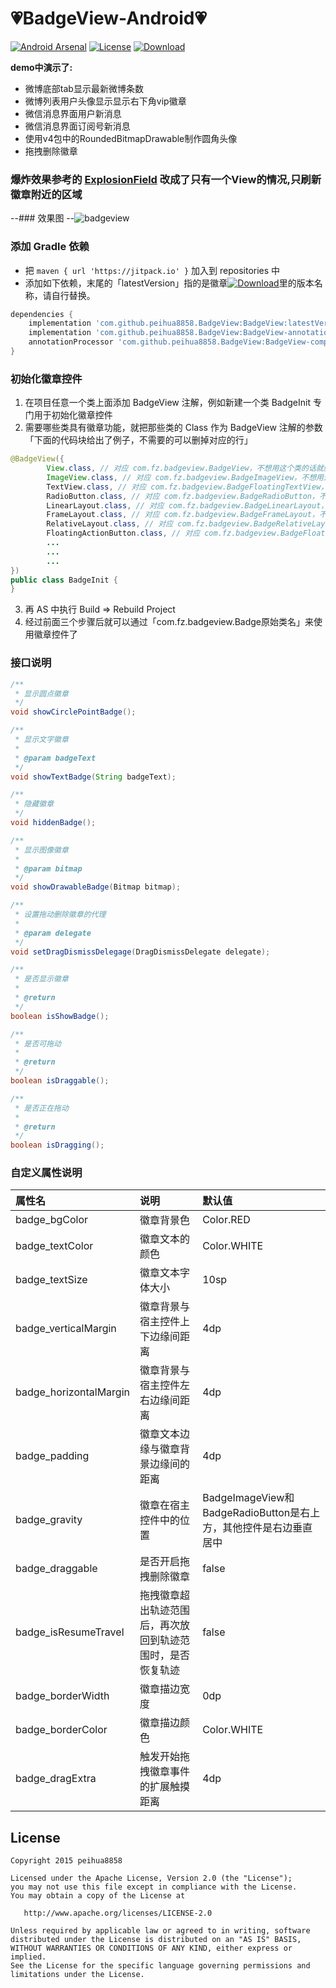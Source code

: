 :heartpulse:BadgeView-Android:heartpulse:
============

[![Android Arsenal](https://img.shields.io/badge/Android%20Arsenal-BadgeView-brightgreen.svg?style=flat)](http://android-arsenal.com/details/1/2106)
[![License](https://img.shields.io/badge/license-Apache%202-green.svg)](https://www.apache.org/licenses/LICENSE-2.0)
[![Download](https://jitpack.io/v/peihua8858/BadgeView.svg)](https://jitpack.io/#peihua8858/BadgeView)

**demo中演示了:**
* 微博底部tab显示最新微博条数
* 微博列表用户头像显示显示右下角vip徽章
* 微信消息界面用户新消息
* 微信消息界面订阅号新消息
* 使用v4包中的RoundedBitmapDrawable制作圆角头像
* 拖拽删除徽章

### 爆炸效果参考的 [ExplosionField](https://github.com/tyrantgit/ExplosionField) 改成了只有一个View的情况,只刷新徽章附近的区域

--### 效果图
--![badgeview](https://cloud.githubusercontent.com/assets/8949716/17483429/8f5ab3aa-5db8-11e6-808c-6033f5d5c4ec.gif)

### 添加 Gradle 依赖

* 把 `maven { url 'https://jitpack.io' }` 加入到 repositories 中
* 添加如下依赖，末尾的「latestVersion」指的是徽章[![Download](https://jitpack.io/v/peihua8858/BadgeView.svg)](https://jitpack.io/#peihua8858/BadgeView)里的版本名称，请自行替换。

```groovy
dependencies {
    implementation 'com.github.peihua8858.BadgeView:BadgeView:latestVersion'
    implementation 'com.github.peihua8858.BadgeView:BadgeView-annotation:latestVersion'
    annotationProcessor 'com.github.peihua8858.BadgeView:BadgeView-compiler:latestVersion'
}
```

### 初始化徽章控件

1. 在项目任意一个类上面添加 BadgeView 注解，例如新建一个类 BadgeInit 专门用于初始化徽章控件
2. 需要哪些类具有徽章功能，就把那些类的 Class 作为 BadgeView 注解的参数「下面的代码块给出了例子，不需要的可以删掉对应的行」
```Java
@BadgeView({
        View.class, // 对应 com.fz.badgeview.BadgeView，不想用这个类的话就删了这一行
        ImageView.class, // 对应 com.fz.badgeview.BadgeImageView，不想用这个类的话就删了这一行
        TextView.class, // 对应 com.fz.badgeview.BadgeFloatingTextView，不想用这个类的话就删了这一行
        RadioButton.class, // 对应 com.fz.badgeview.BadgeRadioButton，不想用这个类的话就删了这一行
        LinearLayout.class, // 对应 com.fz.badgeview.BadgeLinearLayout，不想用这个类的话就删了这一行
        FrameLayout.class, // 对应 com.fz.badgeview.BadgeFrameLayout，不想用这个类的话就删了这一行
        RelativeLayout.class, // 对应 com.fz.badgeview.BadgeRelativeLayout，不想用这个类的话就删了这一行
        FloatingActionButton.class, // 对应 com.fz.badgeview.BadgeFloatingActionButton，不想用这个类的话就删了这一行
        ...
        ...
        ...
})
public class BadgeInit {
}
```
3. 再 AS 中执行 Build => Rebuild Project
4. 经过前面三个步骤后就可以通过「com.fz.badgeview.Badge原始类名」来使用徽章控件了

### 接口说明

```java
/**
 * 显示圆点徽章
 */
void showCirclePointBadge();

/**
 * 显示文字徽章
 *
 * @param badgeText
 */
void showTextBadge(String badgeText);

/**
 * 隐藏徽章
 */
void hiddenBadge();

/**
 * 显示图像徽章
 *
 * @param bitmap
 */
void showDrawableBadge(Bitmap bitmap);

/**
 * 设置拖动删除徽章的代理
 *
 * @param delegate
 */
void setDragDismissDelegage(DragDismissDelegate delegate);

/**
 * 是否显示徽章
 *
 * @return
 */
boolean isShowBadge();

/**
 * 是否可拖动
 *
 * @return
 */
boolean isDraggable();

/**
 * 是否正在拖动
 *
 * @return
 */
boolean isDragging();
```

### 自定义属性说明

属性名 | 说明 | 默认值
:----------- | :----------- | :-----------
badge_bgColor         | 徽章背景色        | Color.RED
badge_textColor         | 徽章文本的颜色        | Color.WHITE
badge_textSize         | 徽章文本字体大小        | 10sp
badge_verticalMargin         | 徽章背景与宿主控件上下边缘间距离        | 4dp
badge_horizontalMargin         | 徽章背景与宿主控件左右边缘间距离        | 4dp
badge_padding         | 徽章文本边缘与徽章背景边缘间的距离        | 4dp
badge_gravity         | 徽章在宿主控件中的位置        | BadgeImageView和BadgeRadioButton是右上方，其他控件是右边垂直居中
badge_draggable         | 是否开启拖拽删除徽章        | false
badge_isResumeTravel         | 拖拽徽章超出轨迹范围后，再次放回到轨迹范围时，是否恢复轨迹        | false
badge_borderWidth         | 徽章描边宽度        | 0dp
badge_borderColor         | 徽章描边颜色        | Color.WHITE
badge_dragExtra         | 触发开始拖拽徽章事件的扩展触摸距离        | 4dp

## License

    Copyright 2015 peihua8858

    Licensed under the Apache License, Version 2.0 (the "License");
    you may not use this file except in compliance with the License.
    You may obtain a copy of the License at

       http://www.apache.org/licenses/LICENSE-2.0

    Unless required by applicable law or agreed to in writing, software
    distributed under the License is distributed on an "AS IS" BASIS,
    WITHOUT WARRANTIES OR CONDITIONS OF ANY KIND, either express or implied.
    See the License for the specific language governing permissions and
    limitations under the License.
